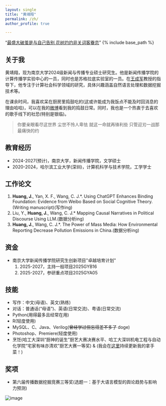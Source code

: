 ```yaml
---
layout: single
title: "黄靖翔"
permalink: /zh/
author_profile: true

---
```

“[最盛大破茧是与自己告别 花树灼灼非关词客眷恋](https://music.163.com/#/song?id=2153489801&uct2=%2B8IMeWXUOOskiuxF1aoJxQ%3D%3D&fx-wechatnew=t1&fx-wxqd=c&fx-wordtest=t1&fx-listentest=t3&H5_DownloadVIPGift=&playerUIModeId=76001&PlayerStyles_SynchronousSharing=t3&dlt=0846&app_version=9.2.61)”
{% include base_path %}
## 关于我
黄靖翔，现为南京大学2024级新闻与传播专业硕士研究生。他是新闻传播学院的计算传播学实验中心的一员，同时也是苏格拉底实验室的一员。在[王成军](https://chengjun.github.io/)教授的指导下，他专注于计算社会科学领域的研究，具体兴趣涵盖自然语言处理和数据挖掘技术等。

在课余时间，我喜欢呆在厨房里捣鼓吃的(这或许能成为我饭点不能及时回消息的理由哈哈)，可以在我的[微博](https://weibo.com/u/7313617592)看到我的捣鼓日常。同时，我也是一个热衷于去喜欢的歌手线下的社恐(特别是银临)。
> 你要亲眼看尽这世界 尘世不怜人卑怯 就这一命就再锋利些 只管迎刃一战那最痛快的约

## 教育经历
- 2024-2027(预计)，南京大学，新闻传播学院，文学硕士
- 2020-2024，哈尔滨工业大学(深圳)，计算机科学与技术学院，工学学士

## 工作论文
1. **Huang, J.**, Yan, X. F., Wang, C. J.*. Using ChatGPT Enhances Binding Foundation: Evidence from Weibo Based on Social Cognitive Theory. (Writing manuscript)(写作ing)
2. Liu, Y., **Huang, J.**, Wang, C. J.* Mapping Causal Narratives in Political Discourse Using LLM.(数据分析ing)
3. **Huang, J.**, Wang, C. J.*. The Power of Mass Media: How Environmental Reporting Decrease Pollution Emissions in China.(数据分析ing)


## 资金
- 南京大学新闻传播学院研究生创新项目"卓越培育计划"
  1. 2025-2027，主持一般项目2025GYB16
  2. 2025-2027，参研重点项目2025GYA05

## 技能
- 写作：中文(母语)、英文(熟练)
- 对话：普通话(“母语”)、英语(日常交流)、粤语(日常交流)
- Python(用得最多且经常在用)
- R(轻度使用)
- MySQL、C、Java、Verilog(~~曾经学过但忘得差不多了~~ doge)
- Photoshop、Premiere(轻度使用)
- 烹饪(哈工大深圳“厨神的诞生”厨艺大赛决赛水平、哈工大深圳机电工程与自动化学院“宅家有味亦清欢”厨艺大赛一等奖) & (我会在[这里](https://huang-jingxiang.github.io/menu/)持续更新我的拿手菜！)

## 奖项
- 第六届传播数据挖掘竞赛三等奖(选题一：基于大语言模型的舆论趋势与影响力预测)

![image](https://user-images.githubusercontent.com/543384/243150540-6efa85e2-8413-44fe-915b-0b0045c3960f.png)
